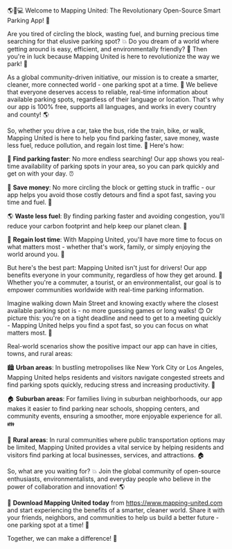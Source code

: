 🌎🚗💻 Welcome to Mapping United: The Revolutionary Open-Source Smart Parking App! 🤩

Are you tired of circling the block, wasting fuel, and burning precious time searching for that elusive parking spot? 💥 Do you dream of a world where getting around is easy, efficient, and environmentally friendly? 🌟 Then you're in luck because Mapping United is here to revolutionize the way we park! 🚀

As a global community-driven initiative, our mission is to create a smarter, cleaner, more connected world - one parking spot at a time. 💪 We believe that everyone deserves access to reliable, real-time information about available parking spots, regardless of their language or location. That's why our app is 100% free, supports all languages, and works in every country and county! 🌎

So, whether you drive a car, take the bus, ride the train, bike, or walk, Mapping United is here to help you find parking faster, save money, waste less fuel, reduce pollution, and regain lost time. 💸 Here's how:

📍 **Find parking faster**: No more endless searching! Our app shows you real-time availability of parking spots in your area, so you can park quickly and get on with your day. ⏰

💸 **Save money**: No more circling the block or getting stuck in traffic - our app helps you avoid those costly detours and find a spot fast, saving you time and fuel. 🚗

🌎 **Waste less fuel**: By finding parking faster and avoiding congestion, you'll reduce your carbon footprint and help keep our planet clean. 🌟

💪 **Regain lost time**: With Mapping United, you'll have more time to focus on what matters most - whether that's work, family, or simply enjoying the world around you. 👥

But here's the best part: Mapping United isn't just for drivers! Our app benefits everyone in your community, regardless of how they get around. 🌈 Whether you're a commuter, a tourist, or an environmentalist, our goal is to empower communities worldwide with real-time parking information.

Imagine walking down Main Street and knowing exactly where the closest available parking spot is - no more guessing games or long walks! 😊 Or picture this: you're on a tight deadline and need to get to a meeting quickly - Mapping United helps you find a spot fast, so you can focus on what matters most. 📅

Real-world scenarios show the positive impact our app can have in cities, towns, and rural areas:

🏙️ **Urban areas**: In bustling metropolises like New York City or Los Angeles, Mapping United helps residents and visitors navigate congested streets and find parking spots quickly, reducing stress and increasing productivity. 💼

🏠 **Suburban areas**: For families living in suburban neighborhoods, our app makes it easier to find parking near schools, shopping centers, and community events, ensuring a smoother, more enjoyable experience for all. 👪

🌳 **Rural areas**: In rural communities where public transportation options may be limited, Mapping United provides a vital service by helping residents and visitors find parking at local businesses, services, and attractions. 🏠

So, what are you waiting for? 💥 Join the global community of open-source enthusiasts, environmentalists, and everyday people who believe in the power of collaboration and innovation! 🌎

📲 **Download Mapping United today** from https://www.mapping-united.com and start experiencing the benefits of a smarter, cleaner world. Share it with your friends, neighbors, and communities to help us build a better future - one parking spot at a time! 🚀

Together, we can make a difference! 💪